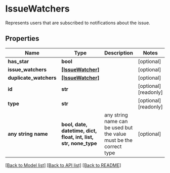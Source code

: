 # IssueWatchers

Represents users that are subscribed to notifications about the issue.

## Properties
Name | Type | Description | Notes
------------ | ------------- | ------------- | -------------
**has_star** | **bool** |  | [optional] 
**issue_watchers** | [**[IssueWatcher]**](IssueWatcher.md) |  | [optional] 
**duplicate_watchers** | [**[IssueWatcher]**](IssueWatcher.md) |  | [optional] 
**id** | **str** |  | [optional] [readonly] 
**type** | **str** |  | [optional] [readonly] 
**any string name** | **bool, date, datetime, dict, float, int, list, str, none_type** | any string name can be used but the value must be the correct type | [optional]

[[Back to Model list]](../README.md#documentation-for-models) [[Back to API list]](../README.md#documentation-for-api-endpoints) [[Back to README]](../README.md)


